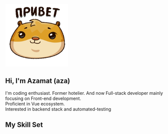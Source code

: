 <img src='https://raw.githubusercontent.com/azics/azics/main/aza.gif' width='200px"'> 

## Hi, I'm Azamat (aza)
I'm coding enthusiast. Former hotelier. And now Full-stack developer mainly focusing on Front-end development.
<br/>
Proficient in Vue ecosystem.
<br/>
Interested in backend stack and automated-testing
<br/>  


## My Skill Set  
